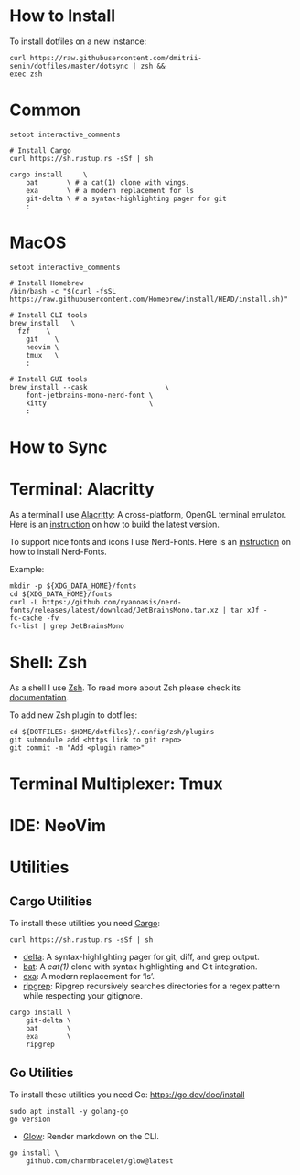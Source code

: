 # How to Install

To install dotfiles on a new instance:
```
curl https://raw.githubusercontent.com/dmitrii-senin/dotfiles/master/dotsync | zsh &&
exec zsh
```

# Common

```
setopt interactive_comments

# Install Cargo
curl https://sh.rustup.rs -sSf | sh

cargo install     \
	bat       \ # a cat(1) clone with wings.
	exa       \ # a modern replacement for ls
	git-delta \ # a syntax-highlighting pager for git
	:
```

# MacOS

```
setopt interactive_comments

# Install Homebrew
/bin/bash -c "$(curl -fsSL https://raw.githubusercontent.com/Homebrew/install/HEAD/install.sh)"

# Install CLI tools
brew install   \
  fzf    \
	git    \
	neovim \
	tmux   \
	:

# Install GUI tools
brew install --cask                   \
	font-jetbrains-mono-nerd-font \
	kitty                         \
	:
```

# How to Sync

# Terminal: Alacritty

As a terminal I use [Alacritty](https://github.com/alacritty/alacritty):
A cross-platform, OpenGL terminal emulator.
Here is an [instruction](https://github.com/alacritty/alacritty/blob/master/INSTALL.md)
on how to build the latest version.

To support nice fonts and icons I use Nerd-Fonts.
Here is an [instruction](https://github.com/ryanoasis/nerd-fonts#font-installation)
on how to install Nerd-Fonts.

Example:
```
mkdir -p ${XDG_DATA_HOME}/fonts
cd ${XDG_DATA_HOME}/fonts
curl -L https://github.com/ryanoasis/nerd-fonts/releases/latest/download/JetBrainsMono.tar.xz | tar xJf -
fc-cache -fv
fc-list | grep JetBrainsMono
```

# Shell: Zsh

As a shell I use [Zsh](https://www.zsh.org/).
To read more about Zsh please check its [documentation](https://zsh.sourceforge.io/Doc/Release/zsh_toc.html).

To add new Zsh plugin to dotfiles:
```
cd ${DOTFILES:-$HOME/dotfiles}/.config/zsh/plugins
git submodule add <https link to git repo>
git commit -m "Add <plugin name>"
```

# Terminal Multiplexer: Tmux

# IDE: NeoVim

# Utilities

## Cargo Utilities

To install these utilities you need
[Cargo](https://doc.rust-lang.org/cargo/getting-started/installation.html):
```
curl https://sh.rustup.rs -sSf | sh
```

* [delta](https://github.com/dandavison/delta): A syntax-highlighting pager for git, diff, and grep output.
* [bat](https://github.com/sharkdp/bat): A _cat(1)_ clone with syntax highlighting and Git integration.
* [exa](https://github.com/ogham/exa): A modern replacement for ‘ls’.
* [ripgrep](https://github.com/BurntSushi/ripgrep): Ripgrep recursively searches directories for a regex pattern while respecting your gitignore.

```
cargo install \
    git-delta \
    bat       \
    exa       \
    ripgrep
```


## Go Utilities

To install these utilities you need Go:
https://go.dev/doc/install

```
sudo apt install -y golang-go
go version
```

* [Glow](https://github.com/charmbracelet/glow): Render markdown on the CLI.

```
go install \
    github.com/charmbracelet/glow@latest
```
